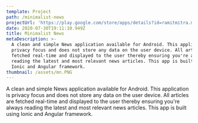 ```yaml
---
template: Project
path: /minimalist-news
projectUrl: 'https://play.google.com/store/apps/details?id=ramitmitra.minialistnews'
date: 2020-07-30T19:11:10.949Z
title: Minimalist News
metaDescription: >-
  A clean and simple News application available for Android. This application is
  privacy focus and does not store any data on the user device. All articles are
  fetched real-time and displayed to the user thereby ensuring you're always
  reading the latest and most relevant news articles. This app is built using
  Ionic and Angular framework.
thumbnail: /assets/mn.PNG
---
```

A clean and simple News application available for Android. This application is privacy focus and does not store any data on the user device. All articles are fetched real-time and displayed to the user thereby ensuring you're always reading the latest and most relevant news articles. This app is built using Ionic and Angular framework.
